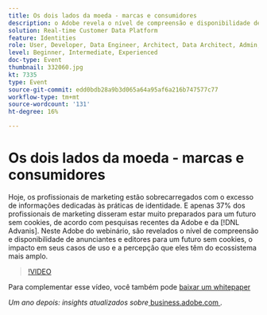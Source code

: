 ```yaml
---
title: Os dois lados da moeda - marcas e consumidores
description: o Adobe revela o nível de compreensão e disponibilidade de anunciantes e editores para um futuro sem cookies, o impacto em seus casos de uso e a percepção que eles têm do ecossistema mais amplo.
solution: Real-time Customer Data Platform
feature: Identities
role: User, Developer, Data Engineer, Architect, Data Architect, Admin, Leader
level: Beginner, Intermediate, Experienced
doc-type: Event
thumbnail: 332060.jpg
kt: 7335
type: Event
source-git-commit: edd0bdb28a9b3d065a64a95af6a216b747577c77
workflow-type: tm+mt
source-wordcount: '131'
ht-degree: 16%

---
```


# Os dois lados da moeda - marcas e consumidores

Hoje, os profissionais de marketing estão sobrecarregados com o excesso de informações dedicadas às práticas de identidade. E apenas 37% dos profissionais de marketing disseram estar muito preparados para um futuro sem cookies, de acordo com pesquisas recentes da Adobe e da [!DNL Advanis]. Neste Adobe do webinário, são revelados o nível de compreensão e disponibilidade de anunciantes e editores para um futuro sem cookies, o impacto em seus casos de uso e a percepção que eles têm do ecossistema mais amplo.

>[!VIDEO](https://video.tv.adobe.com/v/332060/?quality=12&learn=on)

Para complementar esse vídeo, você também pode [baixar um whitepaper](./../assets/whitepaper-a-tale-of-two-perceptions.pdf)

*Um ano depois: insights atualizados sobre*<a href="https://business.adobe.com/blog/perspectives/a-tale-of-two-perceptions-readiness-for-a-cookieless-future"> business.adobe.com </a>*.*
